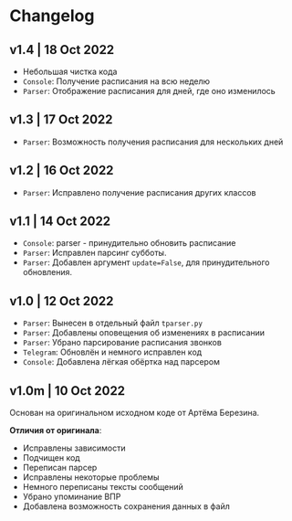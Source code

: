 # Changelog

## v1.4 | 18 Oct 2022

- Небольшая чистка кода
- `Console`: Получение расписания на всю неделю
- `Parser`: Отображение расписания для дней, где оно изменилось


## v1.3 | 17 Oct 2022

- `Parser`: Возможность получения расписания для нескольких дней


## v1.2 | 16 Oct 2022

- `Parser`: Исправлено получение расписания других классов


## v1.1 | 14 Oct 2022

- `Console`: parser - принудительно обновить расписание
- `Parser`: Исправлен парсинг субботы.
- `Parser`: Добавлен аргумент `update=False`, для принудительного обновления.


## v1.0 | 12 Oct 2022

- `Parser`: Вынесен в отдельный файл `tparser.py`
- `Parser`: Добавлены оповещения об изменениях в расписании
- `Parser`: Убрано парсирование расписания звонков
- `Telegram`: Обновлён и немного исправлен код
- `Console`: Добавлена лёгкая обёртка над парсером


## v1.0m | 10 Oct 2022

Основан на оригинальном исходном коде от Артёма Березина.

**Отличия от оригинала**:

- Исправлены зависимости
- Подчищен код
- Переписан парсер
- Исправлены некоторые проблемы
- Немного переписаны тексты сообщений
- Убрано упоминание ВПР
- Добавлена возможность сохранения данных в файл

